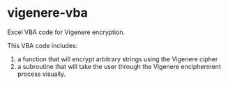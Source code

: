 vigenere-vba
============

Excel VBA code for Vigenere encryption.

This VBA code includes:
1) a function that will encrypt arbitrary strings using the Vigenere cipher
2) a subroutine that will take the user through the Vigenere encipherment process visually.
